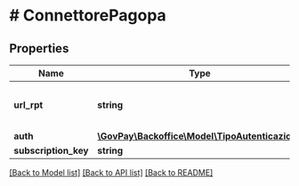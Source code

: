# # ConnettorePagopa

## Properties

Name | Type | Description | Notes
------------ | ------------- | ------------- | -------------
**url_rpt** | **string** | Dati di integrazione al servizio web RPT |
**auth** | [**\GovPay\Backoffice\Model\TipoAutenticazione**](TipoAutenticazione.md) |  | [optional]
**subscription_key** | **string** |  | [optional]

[[Back to Model list]](../../README.md#models) [[Back to API list]](../../README.md#endpoints) [[Back to README]](../../README.md)
